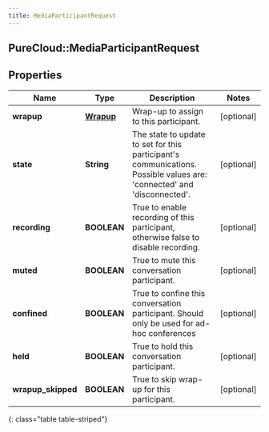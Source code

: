 ```yaml
---
title: MediaParticipantRequest
---
```

## PureCloud::MediaParticipantRequest

## Properties

|Name | Type | Description | Notes|
|------------ | ------------- | ------------- | -------------|
| **wrapup** | [**Wrapup**](Wrapup.html) | Wrap-up to assign to this participant. | [optional] |
| **state** | **String** | The state to update to set for this participant&#39;s communications.  Possible values are: &#39;connected&#39; and &#39;disconnected&#39;. | [optional] |
| **recording** | **BOOLEAN** | True to enable recording of this participant, otherwise false to disable recording. | [optional] |
| **muted** | **BOOLEAN** | True to mute this conversation participant. | [optional] |
| **confined** | **BOOLEAN** | True to confine this conversation participant.  Should only be used for ad-hoc conferences | [optional] |
| **held** | **BOOLEAN** | True to hold this conversation participant. | [optional] |
| **wrapup_skipped** | **BOOLEAN** | True to skip wrap-up for this participant. | [optional] |
{: class="table table-striped"}



